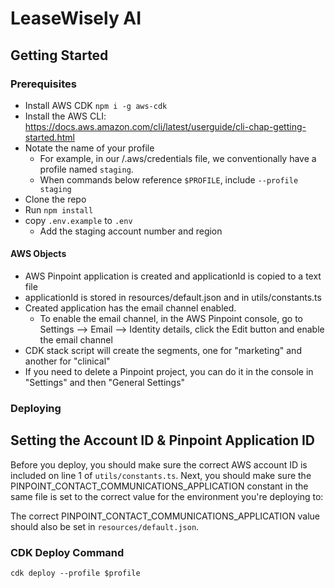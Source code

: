 # LeaseWisely AI 

## Getting Started

### Prerequisites

- Install AWS CDK `npm i -g aws-cdk`
- Install the AWS CLI: https://docs.aws.amazon.com/cli/latest/userguide/cli-chap-getting-started.html
- Notate the name of your profile
  - For example, in our /.aws/credentials file, we conventionally have a profile named `staging`.
  - When commands below reference `$PROFILE`, include `--profile staging`
- Clone the repo
- Run `npm install`
- copy `.env.example` to `.env`
  - Add the staging account number and region

#### AWS Objects

- AWS Pinpoint application is created and applicationId is copied to a text file
- applicationId is stored in resources/default.json and in utils/constants.ts
- Created application has the email channel enabled.
  - To enable the email channel, in the AWS Pinpoint console, go to Settings --> Email --> Identity details, click the Edit button and enable the email channel
- CDK stack script will create the segments, one for "marketing" and another for "clinical"
- If you need to delete a Pinpoint project, you can do it in the console in "Settings" and then "General Settings"

### Deploying

## Setting the Account ID & Pinpoint Application ID

Before you deploy, you should make sure the correct AWS account ID is included on line 1 of ```utils/constants.ts```. Next, you should make sure the PINPOINT_CONTACT_COMMUNICATIONS_APPLICATION constant in the same file is set to the correct value for the environment you're deploying to:

The correct PINPOINT_CONTACT_COMMUNICATIONS_APPLICATION value should also be set in ```resources/default.json```.

### CDK Deploy Command

`cdk deploy --profile $profile`
